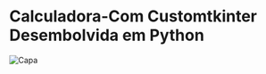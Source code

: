 # Calculadora-Com Customtkinter Desembolvida em Python 
![Capa](https://github.com/joeldevportugal/Calculadora-Com-CTK/assets/135770029/e0bb0151-0a9d-4ae4-9a4c-389e2ca2a4d9)
